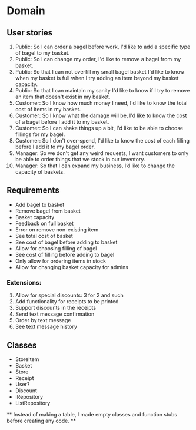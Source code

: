 # Domain

## User stories
1. Public: So I can order a bagel before work, I'd like to add a specific type of bagel to my basket.
2. Public: So I can change my order, I'd like to remove a bagel from my basket.
3. Public: So that I can not overfill my small bagel basket I'd like to know when my basket is full when I try adding an item beyond my basket capacity.
4. Public: So that I can maintain my sanity I'd like to know if I try to remove an item that doesn't exist in my basket.
5. Customer: So I know how much money I need, I'd like to know the total cost of items in my basket.
6. Customer: So I know what the damage will be, I'd like to know the cost of a bagel before I add it to my basket.
7. Customer: So I can shake things up a bit, I'd like to be able to choose fillings for my bagel.
8. Customer: So I don't over-spend, I'd like to know the cost of each filling before I add it to my bagel order.
9. Manager: So we don't get any weird requests, I want customers to only be able to order things that we stock in our inventory.
10. Manager: So that I can expand my business, I’d like to change the capacity of baskets.

## Requirements
* Add bagel to basket
* Remove bagel from basket
* Basket capacity
* Feedback on full basket
* Error on remove non-existing item
* See total cost of basket
* See cost of bagel before adding to basket
* Allow for choosing filling of bagel
* See cost of filling before adding to bagel
* Only allow for ordering items in stock
* Allow for changing basket capacity for admins


### Extensions:

1. Allow for special discounts: 3 for 2 and such
2. Add functionality for receipts to be printed
3. Support discounts in the receipts
4. Send text message confirmation
5. Order by text message
6. See text message history

## Classes

* StoreItem
* Basket
* Store
* Receipt
* User?
* Discount
* IRepository
* ListRepository

** Instead of making a table, I made empty classes and function stubs before creating any code. **

